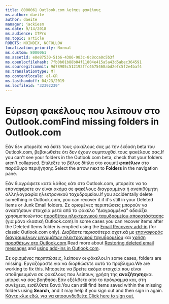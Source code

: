 ```yaml
---
title: 8000061 Outlook.com λείπει φακέλους
ms.author: daeite
author: daeite
manager: jackiesm
ms.date: 9/14/2018
ms.audience: ITPro
ms.topic: article
ROBOTS: NOINDEX, NOFOLLOW
localization_priority: Normal
ms.custom: 8000061
ms.assetid: e8e87530-51b6-4386-983c-8c8cca0c5b3f
ms.openlocfilehash: 7fb0b01b88b04f11804e415a5a43d5abec364591
ms.sourcegitcommit: 9d78905c512192ffc4675468abd2efc5f2e4baf4
ms.translationtype: MT
ms.contentlocale: el-GR
ms.lasthandoff: 04/23/2019
ms.locfileid: "32392239"
---
```

# <a name="find-missing-folders-in-outlookcom"></a><span data-ttu-id="febf9-102">Εύρεση φακέλους που λείπουν στο Outlook.com</span><span class="sxs-lookup"><span data-stu-id="febf9-102">Find missing folders in Outlook.com</span></span>

<span data-ttu-id="febf9-103">Εάν δεν μπορείτε να δείτε τους φακέλους σας με την έκδοση beta του Outlook.com, βεβαιωθείτε ότι δεν έχουν συμπτυχθεί τους φακέλους σας.</span><span class="sxs-lookup"><span data-stu-id="febf9-103">If you can't see your folders in the Outlook.com beta, check that your folders aren't collapsed.</span></span> <span data-ttu-id="febf9-104">Επιλέξτε το βέλος δίπλα στο κουμπί **φακέλων** στο παράθυρο περιήγησης.</span><span class="sxs-lookup"><span data-stu-id="febf9-104">Select the arrow next to **Folders** in the navigation pane.</span></span> 
  
<span data-ttu-id="febf9-105">Εάν διαγράψετε κατά λάθος κάτι στο Outlook.com, μπορείτε να το επαναφέρετε αν είναι ακόμα σε φακέλους διαγραμμένα ή ανεπιθύμητη αλληλογραφία ηλεκτρονικού ταχυδρομείου.</span><span class="sxs-lookup"><span data-stu-id="febf9-105">If you accidentally delete something in Outlook.com, you can recover it if it's still in your Deleted Items or Junk Email folders.</span></span> <span data-ttu-id="febf9-106">Σε ορισμένες περιπτώσεις μπορούν να ανακτήσουν στοιχεία μετά από το φάκελο "Διαγραμμένα" αδειάζει χρησιμοποιώντας [προσθέτου ηλεκτρονικού ταχυδρομείου αποκατάστασης](https://appsource.microsoft.com/product/office/WA104380447) (για μόνο κλασική Outlook.com).</span><span class="sxs-lookup"><span data-stu-id="febf9-106">In some cases you can recover items after the Deleted Items folder is emptied using the [Email Recovery add-in](https://appsource.microsoft.com/product/office/WA104380447) (for classic Outlook.com only).</span></span> <span data-ttu-id="febf9-107">Διαβάστε περισσότερα σχετικά με [επαναφοράς διαγραμμένων μηνυμάτων ηλεκτρονικού ταχυδρομείου](https://support.office.com/article/cf06ab1b-ae0b-418c-a4d9-4e895f83ed50) και [χρήση προσθέτων στο Outlook.com](https://support.office.com/article/a5672109-e4f3-4119-abea-72323e9653cf).</span><span class="sxs-lookup"><span data-stu-id="febf9-107">Read more about [Restoring deleted email messages](https://support.office.com/article/cf06ab1b-ae0b-418c-a4d9-4e895f83ed50) and [using add-ins in Outlook.com](https://support.office.com/article/a5672109-e4f3-4119-abea-72323e9653cf).</span></span>
  
<span data-ttu-id="febf9-108">Σε ορισμένες περιπτώσεις, λείπουν οι φάκελοι.</span><span class="sxs-lookup"><span data-stu-id="febf9-108">In some cases, folders are missing.</span></span> <span data-ttu-id="febf9-109">Εργαζόμαστε για να διορθώσετε αυτό το πρόβλημα.</span><span class="sxs-lookup"><span data-stu-id="febf9-109">We are working to fix this.</span></span> <span data-ttu-id="febf9-110">Μπορείτε να βρείτε ακόμα στοιχεία που είναι αποθηκευμένα σε φακέλους που λείπουν, χρήση της **αναζήτησης**και μπορεί να σας βοηθήσει Εάν εξέλθετε από το πρόγραμμα και, στη συνέχεια, εισέλθετε ξανά.</span><span class="sxs-lookup"><span data-stu-id="febf9-110">You can still find items saved within the missing folders using **Search**, and it may help if you sign out and then sign in again.</span></span> [<span data-ttu-id="febf9-111">Κάντε κλικ εδώ, για να αποσυνδεθείτε.</span><span class="sxs-lookup"><span data-stu-id="febf9-111">Click here to sign out.</span></span>](https://login.live.com/logout.srf)
  

